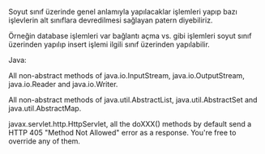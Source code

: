 Soyut sınıf üzerinde genel anlamıyla yapılacaklar işlemleri yapıp bazı işlevlerin alt sınıflara devredilmesi sağlayan patern diyebiliriz.

Örneğin database işlemleri var bağlantı açma vs. gibi işlemleri soyut sınıf üzerinden yapılıp insert işlemi ilgili sınıf üzerinden yapılabilir.


Java:

All non-abstract methods of java.io.InputStream, java.io.OutputStream, java.io.Reader and  java.io.Writer.


All non-abstract methods of java.util.AbstractList, java.util.AbstractSet and  java.util.AbstractMap.


javax.servlet.http.HttpServlet, all the doXXX() methods by default send a HTTP 405 "Method Not Allowed" error as a response. You're free to override any of them.
